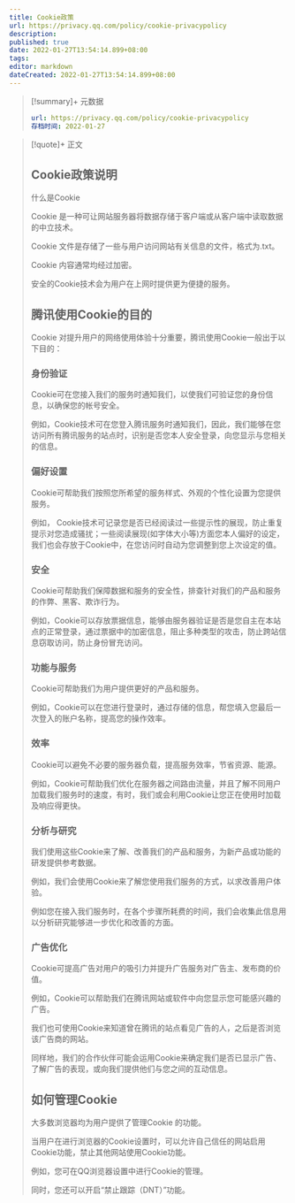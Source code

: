 ```yaml
---
title: Cookie政策
url: https://privacy.qq.com/policy/cookie-privacypolicy
description:
published: true
date: 2022-01-27T13:54:14.899+08:00
tags:
editor: markdown
dateCreated: 2022-01-27T13:54:14.899+08:00
---
```


> [!summary]+ 元数据
>
> ```YAML
> url: https://privacy.qq.com/policy/cookie-privacypolicy
> 存档时间: 2022-01-27
> ```

> [!quote]+ 正文
>
> ## Cookie政策说明
>
> 什么是Cookie
>
> Cookie 是一种可让网站服务器将数据存储于客户端或从客户端中读取数据的中立技术。
>
> Cookie 文件是存储了一些与用户访问网站有关信息的文件，格式为.txt。
>
> Cookie 内容通常均经过加密。
>
> 安全的Cookie技术会为用户在上网时提供更为便捷的服务。
>
> ## 腾讯使用Cookie的目的
>
> Cookie 对提升用户的网络使用体验十分重要，腾讯使用Cookie一般出于以下目的：
>
> ### 身份验证
>
> Cookie可在您接入我们的服务时通知我们，以使我们可验证您的身份信息，以确保您的帐号安全。
>
> 例如，Cookie技术可在您登入腾讯服务时通知我们，因此，我们能够在您访问所有腾讯服务的站点时，识别是否您本人安全登录，向您显示与您相关的信息。
>
> ### 偏好设置
>
> Cookie可帮助我们按照您所希望的服务样式、外观的个性化设置为您提供服务。
>
> 例如， Cookie技术可记录您是否已经阅读过一些提示性的展现，防止重复提示对您造成骚扰；一些阅读展现(如字体大小等)方面您本人偏好的设定，我们也会存放于Cookie中，在您访问时自动为您调整到您上次设定的值。
>
> ### 安全
>
> Cookie可帮助我们保障数据和服务的安全性，排查针对我们的产品和服务的作弊、黑客、欺诈行为。
>
> 例如，Cookie可以存放票据信息，能够由服务器验证是否是您自主在本站点的正常登录，通过票据中的加密信息，阻止多种类型的攻击，防止跨站信息窃取访问，防止身份冒充访问。
>
> ### 功能与服务
>
> Cookie可帮助我们为用户提供更好的产品和服务。
>
> 例如，Cookie可以在您进行登录时，通过存储的信息，帮您填入您最后一次登入的账户名称，提高您的操作效率。
>
> ### 效率
>
> Cookie可以避免不必要的服务器负载，提高服务效率，节省资源、能源。
>
> 例如，Cookie可帮助我们优化在服务器之间路由流量，并且了解不同用户加载我们服务时的速度，有时，我们或会利用Cookie让您正在使用时加载及响应得更快。
>
> ### 分析与研究
>
> 我们使用这些Cookie来了解、改善我们的产品和服务，为新产品或功能的研发提供参考数据。
>
> 例如，我们会使用Cookie来了解您使用我们服务的方式，以求改善用户体验。
>
> 例如您在接入我们服务时，在各个步骤所耗费的时间，我们会收集此信息用以分析研究能够进一步优化和改善的方面。
>
> ### 广告优化
>
> Cookie可提高广告对用户的吸引力并提升广告服务对广告主、发布商的价值。
>
> 例如，Cookie可以帮助我们在腾讯网站或软件中向您显示您可能感兴趣的广告。
>
> 我们也可使用Cookie来知道曾在腾讯的站点看见广告的人，之后是否浏览该广告商的网站。
>
> 同样地，我们的合作伙伴可能会运用Cookie来确定我们是否已显示广告、了解广告的表现，或向我们提供他们与您之间的互动信息。
>
> ## 如何管理Cookie
>
> 大多数浏览器均为用户提供了管理Cookie 的功能。
>
> 当用户在进行浏览器的Cookie设置时，可以允许自己信任的网站启用 Cookie功能，禁止其他网站使用Cookie功能。
>
> 例如，您可在QQ浏览器设置中进行Cookie的管理。
>
> 同时，您还可以开启“禁止跟踪（DNT）”功能。
